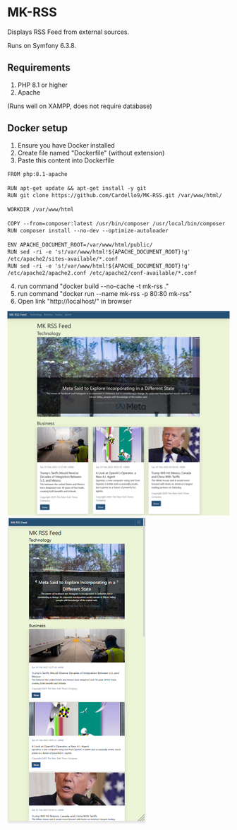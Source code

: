 # MK-RSS
Displays RSS Feed from external sources.

Runs on Symfony 6.3.8.

## Requirements
1. PHP 8.1 or higher
2. Apache

(Runs well on XAMPP, does not require database)

## Docker setup
1. Ensure you have Docker installed
2. Create file named "Dockerfile" (without extension)
3. Paste this content into Dockerfile
```
FROM php:8.1-apache

RUN apt-get update && apt-get install -y git
RUN git clone https://github.com/Cardello9/MK-RSS.git /var/www/html/

WORKDIR /var/www/html

COPY --from=composer:latest /usr/bin/composer /usr/local/bin/composer
RUN composer install --no-dev --optimize-autoloader

ENV APACHE_DOCUMENT_ROOT=/var/www/html/public/
RUN sed -ri -e 's!/var/www/html!${APACHE_DOCUMENT_ROOT}!g' /etc/apache2/sites-available/*.conf
RUN sed -ri -e 's!/var/www/html!${APACHE_DOCUMENT_ROOT}!g' /etc/apache2/apache2.conf /etc/apache2/conf-available/*.conf
```

4. run command "docker build --no-cache -t mk-rss ."
5. run command "docker run --name mk-rss -p 80:80 mk-rss"
6. Open link "http://localhost/" in browser

![Alt text](/public/screenshots/homepage_desktop.png?raw=true "Homepage - desktop")
![Alt text](/public/screenshots/homepage_mobile.png?raw=true "Homepage - mobile")
